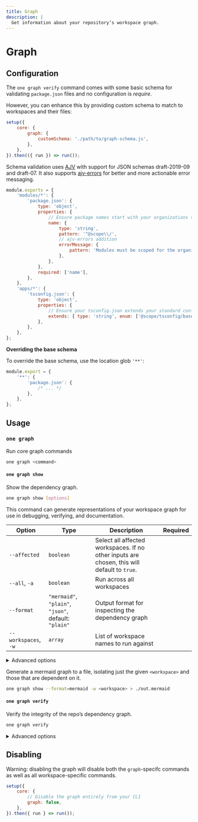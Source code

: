 ```yaml
---
title: Graph
description: |
  Get information about your repository’s workspace graph.
---
```


# Graph

## Configuration

The `one graph verify` command comes with some basic schema for validating `package.json` files and no configuration is _require_.

However, you can enhance this by providing custom schema to match to workspaces and their files:

```js {3-5}
setup({
	core: {
		graph: {
			customSchema: './path/to/graph-schema.js',
		},
	},
}).then(({ run }) => run());
```

Schema validation uses [AJV](https://ajv.js.org) with support for JSON schemas draft-2019-09 and draft-07. It also supports [ajv-errors](https://ajv.js.org/packages/ajv-errors.html) for better and more actionable error messaging.

```js title="graph-schema.js"
module.exports = {
	'modules/*': {
		'package.json': {
			type: 'object',
			properties: {
				// Ensure package names start with your organizations scope:
				name: {
					type: 'string',
					pattern: '^@scope\\/',
					// ajv-errors addition
					errorMessage: {
						pattern: 'Modules must be scoped for the organization, "@scope/<name>"',
					},
				},
			},
			required: ['name'],
		},
	},
	'apps/*': {
		'tsconfig.json': {
			type: 'object',
			properties: {
				// Ensure your tsconfig.json extends your standard config
				extends: { type: 'string', enum: ['@scope/tsconfig/base.json'] },
			},
		},
	},
};
```

<aside aria-labelled-by="#validation-title">

<p id="validation-title"><b>Overriding the base schema</b></p>

To override the base schema, use the location glob `'**'`:

```js title="graph-schema.js"
module.export = {
	'**': {
		'package.json': {
			/* ... */
		},
	},
};
```

</aside>

## Usage

<!-- start-auto-generated-from-cli-graph -->

### `one graph`

Run core graph commands

```sh
one graph <command>
```

#### `one graph show`

Show the dependency graph.

```sh
one graph show [options]
```

This command can generate representations of your workspace graph for use in debugging, verifying, and documentation.

| Option               | Type                                                 | Description                                                                                 | Required |
| -------------------- | ---------------------------------------------------- | ------------------------------------------------------------------------------------------- | -------- |
| `--affected`         | `boolean`                                            | Select all affected workspaces. If no other inputs are chosen, this will default to `true`. |          |
| `--all`, `-a`        | `boolean`                                            | Run across all workspaces                                                                   |          |
| `--format`           | `"mermaid"`, `"plain"`, `"json"`, default: `"plain"` | Output format for inspecting the dependency graph                                           |          |
| `--workspaces`, `-w` | `array`                                              | List of workspace names to run against                                                      |          |

<details>

<summary>Advanced options</summary>

| Option          | Type     | Description                                               | Required |
| --------------- | -------- | --------------------------------------------------------- | -------- |
| `--from-ref`    | `string` | Git ref to start looking for affected files or workspaces |          |
| `--through-ref` | `string` | Git ref to start looking for affected files or workspaces |          |

</details>

Generate a mermaid graph to a file, isolating just the given `<workspace>` and those that are dependent on it.

```sh
one graph show --format=mermaid -w <workspace> > ./out.mermaid
```

#### `one graph verify`

Verify the integrity of the repo’s dependency graph.

```sh
one graph verify
```

<details>

<summary>Advanced options</summary>

| Option            | Type     | Description                        | Required |
| ----------------- | -------- | ---------------------------------- | -------- |
| `--custom-schema` | `string` | Path to a custom schema definition |          |

</details>

<!-- end-auto-generated-from-cli-graph -->

## Disabling

Warning: disabling the graph will disable both the `graph`-specifc commands as well as all workspace-specific commands.

```js
setup({
	core: {
		// Disable the graph entirely from your CLI
		graph: false,
	},
}).then({ run } => run());
```
